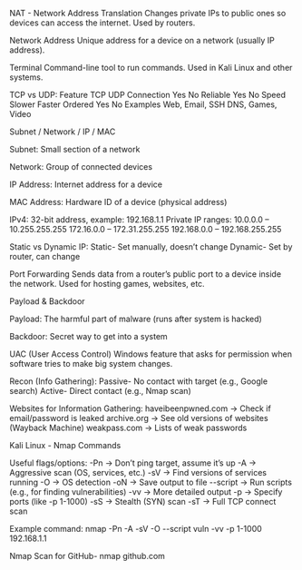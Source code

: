NAT - Network Address Translation
Changes private IPs to public ones so devices can access the internet. Used by routers.

Network Address
Unique address for a device on a network (usually IP address).

Terminal
Command-line tool to run commands. Used in Kali Linux and other systems.

TCP vs UDP:
Feature	           TCP	   UDP
Connection	       Yes	   No
Reliable	         Yes	   No
Speed	            Slower	Faster
Ordered	           Yes	   No
Examples	Web, Email, SSH	DNS, Games, Video

Subnet / Network / IP / MAC

Subnet: Small section of a network

Network: Group of connected devices

IP Address: Internet address for a device

MAC Address: Hardware ID of a device (physical address)

IPv4:
32-bit address, example: 192.168.1.1
Private IP ranges:
10.0.0.0 – 10.255.255.255
172.16.0.0 – 172.31.255.255
192.168.0.0 – 192.168.255.255

Static vs Dynamic IP:
Static-	Set manually, doesn’t change
Dynamic-	Set by router, can change

Port Forwarding
Sends data from a router’s public port to a device inside the network. Used for hosting games, websites, etc.

Payload & Backdoor

Payload: The harmful part of malware (runs after system is hacked)

Backdoor: Secret way to get into a system

UAC (User Access Control)
Windows feature that asks for permission when software tries to make big system changes.

Recon (Info Gathering):
Passive-	No contact with target (e.g., Google search)
Active-	Direct contact (e.g., Nmap scan)

Websites for Information Gathering:
haveibeenpwned.com → Check if email/password is leaked
archive.org → See old versions of websites (Wayback Machine)
weakpass.com → Lists of weak passwords

Kali Linux - Nmap Commands

Useful flags/options:
-Pn → Don’t ping target, assume it’s up
-A → Aggressive scan (OS, services, etc.)
-sV → Find versions of services running
-O → OS detection
-oN <file> → Save output to file
--script → Run scripts (e.g., for finding vulnerabilities)
-vv → More detailed output
-p → Specify ports (like -p 1-1000)
-sS → Stealth (SYN) scan
-sT → Full TCP connect scan

Example command:
nmap -Pn -A -sV -O --script vuln -vv -p 1-1000 192.168.1.1

Nmap Scan for GitHub- nmap github.com
